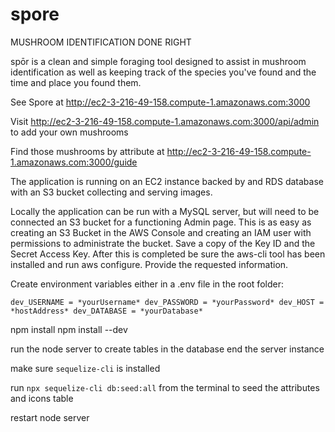 # spore

MUSHROOM IDENTIFICATION DONE RIGHT


spōr is a clean and simple foraging tool designed to assist in mushroom identification as well as keeping track of the species you've found and the time and place you found them. 

See Spore at http://ec2-3-216-49-158.compute-1.amazonaws.com:3000

Visit http://ec2-3-216-49-158.compute-1.amazonaws.com:3000/api/admin to add your own mushrooms

Find those mushrooms by attribute at http://ec2-3-216-49-158.compute-1.amazonaws.com:3000/guide

The application is running on an EC2 instance backed by and RDS database with an S3 bucket collecting and serving images.

Locally the application can be run with a MySQL server, but will need to be connected an S3 bucket for a functioning Admin page.  This is as easy as creating an S3 Bucket in the AWS Console and creating an IAM user with permissions to administrate the bucket.  Save a copy of the Key ID and the Secret Access Key.  After this is completed be sure the aws-cli tool has been installed and run aws configure.  Provide the requested information.

Create environment variables either in a .env file in the root folder: 

`dev_USERNAME = *yourUsername*
dev_PASSWORD = *yourPassword*
dev_HOST = *hostAddress*
dev_DATABASE = *yourDatabase*`


npm install
npm install --dev

run the node server to create tables in the database
end the server instance

make sure `sequelize-cli` is installed

run `npx sequelize-cli db:seed:all` from the terminal to seed the attributes and icons table

restart node server
